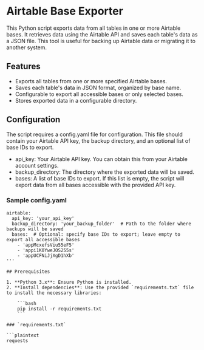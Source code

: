 # Airtable Base Exporter

This Python script exports data from all tables in one or more Airtable bases. It retrieves data using the Airtable API and saves each table's data as a JSON file. This tool is useful for backing up Airtable data or migrating it to another system.

## Features

- Exports all tables from one or more specified Airtable bases.
- Saves each table's data in JSON format, organized by base name.
- Configurable to export all accessible bases or only selected bases.
- Stores exported data in a configurable directory.

## Configuration

The script requires a config.yaml file for configuration. This file should contain your Airtable API key, the backup directory, and an optional list of base IDs to export.

- api_key: Your Airtable API key. You can obtain this from your Airtable account settings.
- backup_directory: The directory where the exported data will be saved.
- bases: A list of base IDs to export. If this list is empty, the script will export data from all bases accessible with the provided API key.

### Sample config.yaml
```plaintext
airtable:
  api_key: 'your_api_key'
  backup_directory: 'your_backup_folder'  # Path to the folder where backups will be saved
  bases:  # Optional: specify base IDs to export; leave empty to export all accessible bases
    - 'appMcxefsViu55eF5'
    - 'appi1K0YweJOS255s'
    - 'appUCFNiJjXgD1hXb'
'''

## Prerequisites

1. **Python 3.x**: Ensure Python is installed.
2. **Install dependencies**: Use the provided `requirements.txt` file to install the necessary libraries:

    ```bash
    pip install -r requirements.txt
    ```

### `requirements.txt`

```plaintext
requests
